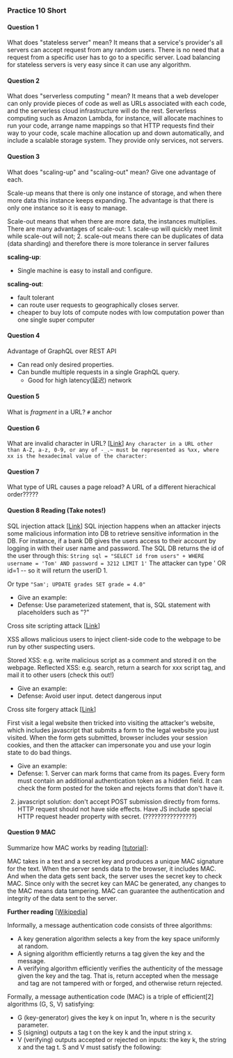 ### Practice 10 Short

#### Question 1
What does "stateless server" mean?
It means that a service's provider's all servers can accept request from any random users. There is no need that a request from a specific user has to go to a specific server. Load balancing for stateless servers is very easy since it can use any algorithm.

#### Question 2
What does "serverless computing " mean?
It means that a web developer can only provide pieces of code as well as URLs associated with each code, and the serverless cloud infrastructure will do the rest. Serverless computing such as Amazon Lambda, for instance, will allocate machines to run your code, arrange name mappings so that HTTP requests find their way to your code, scale machine allocation up and down automatically, and include a scalable storage system. They provide only services, not servers.

#### Question 3
What does "scaling-up" and "scaling-out" mean? Give one advantage of each.

Scale-up means that there is only one instance of storage, and when there more data this instance keeps expanding. The advantage is that there is only one instance so it is easy to manage.

Scale-out means that when there are more data, the instances multiplies. There are many advantages of scale-out: 1. scale-up will quickly meet limit while scale-out will not; 2. scale-out means there can be duplicates of data (data sharding) and therefore there is more tolerance in server failures

**scaling-up**:
* Single machine is easy to install and configure.

**scaling-out**:
* fault tolerant
* can route user requests to geographically closes server.
* cheaper to buy lots of compute nodes with low computation power than one single super computer

#### Question 4
Advantage of GraphQL over REST API
* Can read only desired properties.
* Can bundle multiple requests in a single GraphQL query.
  - Good for high latency(延迟) network

#### Question 5
What is *fragment* in a URL?
`#` anchor

#### Question 6
What are invalid character in URL? [[Link](https://perishablepress.com/stop-using-unsafe-characters-in-urls/)]
`Any character in a URL other than A-Z, a-z, 0-9, or any of -_.~ must be
represented as %xx, where xx is the hexadecimal value of the character:`

#### Question 7
What type of URL causes a page reload?
A URL of a different hierachical order?????


#### Question 8 Reading (Take notes!)
SQL injection attack [[Link](https://www.tinfoilsecurity.com/blog/what-is-sql-injection)]
SQL injection happens when an attacker injects some malicious information into DB to retrieve sensitive information in the DB. For instance, if a bank DB gives the users access to their account by logging in with their user name and password. The SQL DB returns the id of the user through this:
`String sql = "SELECT id from users" +
  WHERE username = 'Tom'
    AND password = 3212
    LIMIT 1'`
The attacker can type ' OR id=1 --
so it will return the userID 1.

Or type
`"Sam'; UPDATE grades
                SET grade = 4.0"`
* Give an example:
* Defense: Use parameterized statement, that is, SQL statement with placeholders such as "?"


Cross site scripting attack [[Link](https://www.tinfoilsecurity.com/blog/what-is-cross-site-scripting-xss)]

XSS allows malicious users to inject client-side code to the webpage to be run by other suspecting users.

Stored XSS: e.g. write malicious script as a comment and stored it on the webpage.
Reflected XSS: e.g. search, return a search for xxx script tag, and mail it to other users (check this out!)

* Give an example:
* Defense: Avoid user input. detect dangerous input

Cross site forgery attack [[Link](https://www.tinfoilsecurity.com/blog/what-is-cross-site-request-forgery-csrf)]

First visit a legal website then tricked into visiting the attacker's website, which includes javascript that submits a form to the legal website you just visited. When the form gets submitted, browser includes your session cookies, and then the attacker can impersonate you and use your login state to do bad things.
* Give an example:
* Defense: 1. Server can mark forms that came from its pages. Every form must contain an additional authentication token as a hidden field. It can check the form posted for the token and rejects forms that don't have it.
2. javascript solution: don't accept POST submission directly from forms. HTTP request should not have side effects. Have JS include special HTTP request header property with secret.
(????????????????)

#### Question 9 MAC
Summarize how MAC works by reading [[tutorial](https://www.wisegeek.com/what-is-a-message-authentication-code.htm)]:

MAC takes in a text and a secret key and produces a unique MAC signature for the text. When the server sends data to the browser, it includes MAC. And when the data gets sent back, the server uses the secret key to check MAC. Since only with the secret key can MAC be generated, any changes to the MAC means data tampering. MAC can guarantee the authentication and integrity of the data sent to the server.


**Further reading** [[Wikipedia](https://en.wikipedia.org/wiki/Message_authentication_code)]

Informally, a message authentication code consists of three algorithms:
* A key generation algorithm selects a key from the key space uniformly at random.
* A signing algorithm efficiently returns a tag given the key and the message.
* A verifying algorithm efficiently verifies the authenticity of the message given the key and the tag. That is, return accepted when the message and tag are not tampered with or forged, and otherwise return rejected.

Formally, a message authentication code (MAC) is a triple of efficient[2] algorithms (G, S, V) satisfying:
* G (key-generator) gives the key k on input 1n, where n is the security parameter.
* S (signing) outputs a tag t on the key k and the input string x.
* V (verifying) outputs accepted or rejected on inputs: the key k, the string x and the tag t. S and V must satisfy the following:
